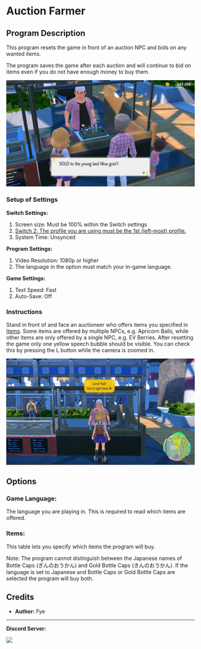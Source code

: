 # Auction Farmer

## Program Description

This program resets the game in front of an auction NPC and bids on any wanted items. 

The program saves the game after each auction and will continue to bid on items even if you do not have enough money to buy them.

<img src="images/AuctionFarmer-0.png">


### Setup of Settings

**Switch Settings:**
1. Screen size: Must be 100% within the Switch settings
2. [Switch 2: The profile you are using must be the 1st (left-most) profile.](/Wiki/Programs/NintendoSwitch/Switch2Notes.md#resetting-a-game-moves-the-cursor-to-the-1st-user-profile)
3. System Time: Unsynced

**Program Settings:**
1. Video Resolution: 1080p or higher
2. The language in the option must match your in-game language.

**Game Settings:**
1. Text Speed: Fast
2. Auto-Save: Off


### Instructions

Stand in front of and face an auctioneer who offers items you specified in [Items](#items). 
Some items are offered by multiple NPCs, e.g. Apricorn Balls, while other items are only offered by a single NPC, e.g. EV Berries.
After resetting the game only one yellow speech bubble should be visible. You can check this by pressing the L button while the camera is zoomed in.

<img src="images/AuctionFarmer-1.png">




## Options


### Game Language:

The language you are playing in. This is required to read which items are offered.


### Items:

This table lets you specify which items the program will buy.

Note: The program cannot distinguish between the Japanese names of Bottle Caps (ぎんのおうかん) and Gold Bottle Caps (きんのおうかん). If the language is set to Japanese and Bottle Caps or Gold Bottle Caps are selected the program will buy both.



## Credits

- **Author:** Fye

<hr>

**Discord Server:** 

[<img src="https://canary.discordapp.com/api/guilds/695809740428673034/widget.png?style=banner2">](https://discord.gg/cQ4gWxN)


